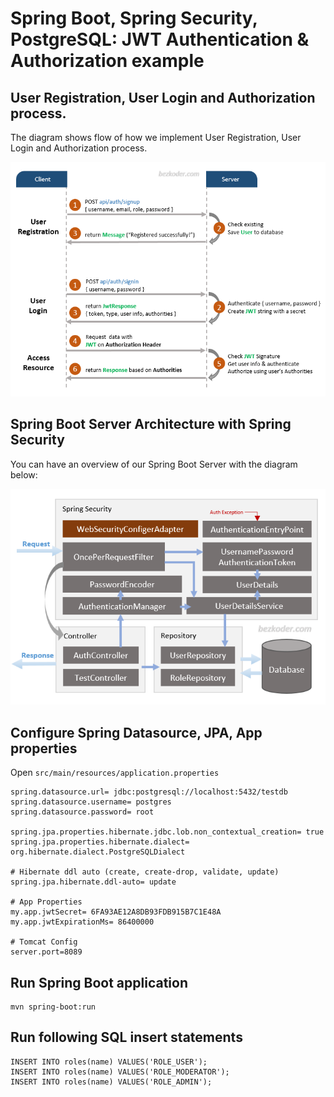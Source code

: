 # Spring Boot, Spring Security, PostgreSQL: JWT Authentication & Authorization example

## User Registration, User Login and Authorization process.
The diagram shows flow of how we implement User Registration, User Login and Authorization process.

![spring-boot-spring-security-postgresql-jwt-authentication-flow](spring-boot-spring-security-postgresql-jwt-authentication-flow.png)

## Spring Boot Server Architecture with Spring Security
You can have an overview of our Spring Boot Server with the diagram below:

![spring-boot-spring-security-postgresql-jwt-authentication-architecture](spring-boot-spring-security-postgresql-jwt-authentication-architecture.png)

## Configure Spring Datasource, JPA, App properties
Open `src/main/resources/application.properties`

```
spring.datasource.url= jdbc:postgresql://localhost:5432/testdb
spring.datasource.username= postgres
spring.datasource.password= root

spring.jpa.properties.hibernate.jdbc.lob.non_contextual_creation= true
spring.jpa.properties.hibernate.dialect= org.hibernate.dialect.PostgreSQLDialect

# Hibernate ddl auto (create, create-drop, validate, update)
spring.jpa.hibernate.ddl-auto= update

# App Properties
my.app.jwtSecret= 6FA93AE12A8DB93FDB915B7C1E48A
my.app.jwtExpirationMs= 86400000

# Tomcat Config
server.port=8089
```

## Run Spring Boot application
```
mvn spring-boot:run
```

## Run following SQL insert statements
```
INSERT INTO roles(name) VALUES('ROLE_USER');
INSERT INTO roles(name) VALUES('ROLE_MODERATOR');
INSERT INTO roles(name) VALUES('ROLE_ADMIN');
```

